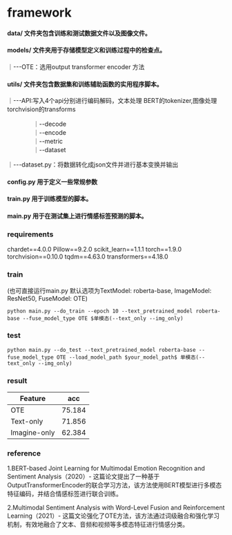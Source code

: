 
# framework

#### data/ 文件夹包含训练和测试数据文件以及图像文件。

#### models/ 文件夹用于存储模型定义和训练过程中的检查点。
 ｜---OTE：选用output transformer encoder 方法

#### utils/ 文件夹包含数据集和训练辅助函数的实用程序脚本。
 ｜---API:写入4个api分别进行编码解码，文本处理 BERT的tokenizer,图像处理 torchvision的transforms

   &emsp;&emsp;&emsp;&emsp; ｜--decode \
   &emsp;&emsp;&emsp;&emsp; ｜--encode \
   &emsp;&emsp;&emsp;&emsp; ｜--metric \
   &emsp;&emsp;&emsp;&emsp; ｜--dataset

 ｜---dataset.py：将数据转化成json文件并进行基本变换并输出
#### config.py 用于定义一些常规参数

#### train.py 用于训练模型的脚本。

#### main.py 用于在测试集上进行情感标签预测的脚本。

### requirements
chardet==4.0.0
Pillow==9.2.0
scikit_learn==1.1.1
torch==1.9.0
torchvision==0.10.0
tqdm==4.63.0
transformers==4.18.0

### train
(也可直接运行main.py 默认选项为TextModel: roberta-base, ImageModel: ResNet50, FuseModel: OTE)

```shell 
python main.py --do_train --epoch 10 --text_pretrained_model roberta-base --fuse_model_type OTE $单模态(--text_only --img_only)
```

### test

```shell 
python main.py --do_test --text_pretrained_model roberta-base --fuse_model_type OTE --load_model_path $your_model_path$ 单模态(--text_only --img_only)
```

### result

|Feature| acc    |
|---|--------|
|OTE | 75.184 |
|Text-only| 71.856 |
|Imagine-only | 62.384 |


### reference

1.BERT-based Joint Learning for Multimodal Emotion Recognition and Sentiment Analysis（2020）- 这篇论文提出了一种基于OutputTransformerEncoder的联合学习方法，该方法使用BERT模型进行多模态特征编码，并结合情感标签进行联合训练。

2.Multimodal Sentiment Analysis with Word-Level Fusion and Reinforcement Learning（2021）- 这篇文论强化了OTE方法，该方法通过词级融合和强化学习机制，有效地融合了文本、音频和视频等多模态特征进行情感分类。


